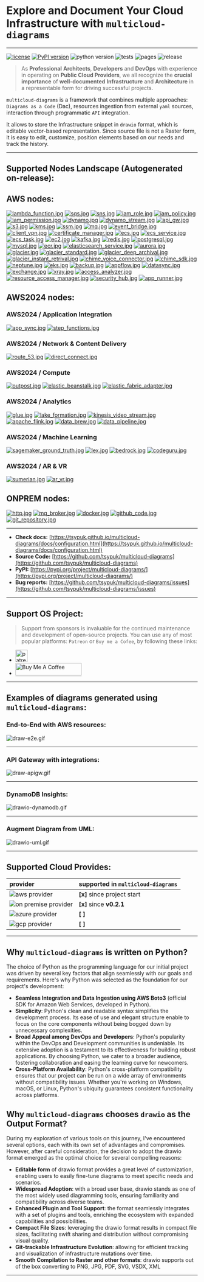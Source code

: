 # Explore and Document Your Cloud Infrastructure with ``multicloud-diagrams``

---
[![license](https://img.shields.io/badge/license-MIT-blue.svg)](/LICENSE)
[![PyPI version](https://badge.fury.io/py/multicloud-diagrams.svg)](https://badge.fury.io/py/multicloud-diagrams)
![python version](https://img.shields.io/badge/python-%3E%3D%203.7-blue?logo=python)
![tests](https://github.com/tsypuk/multicloud-diagrams/workflows/Run%20tests/badge.svg?branch=main)
![pages](https://github.com/tsypuk/multicloud-diagrams/actions/workflows/pages.yml/badge.svg)
![release](https://github.com/tsypuk/multicloud-diagrams/actions/workflows/release.yaml/badge.svg)
> As **Professional** **Architects**, **Developers** and **DevOps**  with experience in operating on **Public Cloud Providers**, we all recognize the **crucial importance** of **well-documented**
**Infrastructure** and **Architecture** in a representable form for driving successful projects.

``multicloud-diagrams`` is a framework that combines multiple approaches: ``Diagrams as a Code`` (Dac), resources ingestion from external ``yaml`` sources, interaction through programmatic ``API`` integration.

It allows to store the Infrastructure snippet in ``drawio`` format, which is editable vector-based representation.
Since source file is not a Raster form, it is easy to edit, customize, position elements based on our needs and track the history.

---

## Supported Nodes Landscape (Autogenerated on-release):

## AWS nodes:
[![lambda_function.jpg](https://github.com/tsypuk/multicloud-diagrams/raw/main/docs/icons/jpg/lambda_function.jpg?raw=True)]( https://tsypuk.github.io/multicloud-diagrams/docs/aws-components/lambda_function.html)
[![sqs.jpg](https://github.com/tsypuk/multicloud-diagrams/raw/main/docs/icons/jpg/sqs.jpg?raw=True)]( https://tsypuk.github.io/multicloud-diagrams/docs/aws-components/sqs.html)
[![sns.jpg](https://github.com/tsypuk/multicloud-diagrams/raw/main/docs/icons/jpg/sns.jpg?raw=True)]( https://tsypuk.github.io/multicloud-diagrams/docs/aws-components/sns.html)
[![iam_role.jpg](https://github.com/tsypuk/multicloud-diagrams/raw/main/docs/icons/jpg/iam_role.jpg?raw=True)]( https://tsypuk.github.io/multicloud-diagrams/docs/aws-components/iam_role.html)
[![iam_policy.jpg](https://github.com/tsypuk/multicloud-diagrams/raw/main/docs/icons/jpg/iam_policy.jpg?raw=True)]( https://tsypuk.github.io/multicloud-diagrams/docs/aws-components/iam_policy.html)
[![iam_permission.jpg](https://github.com/tsypuk/multicloud-diagrams/raw/main/docs/icons/jpg/iam_permission.jpg?raw=True)]( https://tsypuk.github.io/multicloud-diagrams/docs/aws-components/iam_permission.html)
[![dynamo.jpg](https://github.com/tsypuk/multicloud-diagrams/raw/main/docs/icons/jpg/dynamo.jpg?raw=True)]( https://tsypuk.github.io/multicloud-diagrams/docs/aws-components/dynamo.html)
[![dynamo_stream.jpg](https://github.com/tsypuk/multicloud-diagrams/raw/main/docs/icons/jpg/dynamo_stream.jpg?raw=True)]( https://tsypuk.github.io/multicloud-diagrams/docs/aws-components/dynamo_stream.html)
[![api_gw.jpg](https://github.com/tsypuk/multicloud-diagrams/raw/main/docs/icons/jpg/api_gw.jpg?raw=True)]( https://tsypuk.github.io/multicloud-diagrams/docs/aws-components/api_gw.html)
[![s3.jpg](https://github.com/tsypuk/multicloud-diagrams/raw/main/docs/icons/jpg/s3.jpg?raw=True)]( https://tsypuk.github.io/multicloud-diagrams/docs/aws-components/s3.html)
[![kms.jpg](https://github.com/tsypuk/multicloud-diagrams/raw/main/docs/icons/jpg/kms.jpg?raw=True)]( https://tsypuk.github.io/multicloud-diagrams/docs/aws-components/kms.html)
[![ssm.jpg](https://github.com/tsypuk/multicloud-diagrams/raw/main/docs/icons/jpg/ssm.jpg?raw=True)]( https://tsypuk.github.io/multicloud-diagrams/docs/aws-components/ssm.html)
[![mq.jpg](https://github.com/tsypuk/multicloud-diagrams/raw/main/docs/icons/jpg/mq.jpg?raw=True)]( https://tsypuk.github.io/multicloud-diagrams/docs/aws-components/mq.html)
[![event_bridge.jpg](https://github.com/tsypuk/multicloud-diagrams/raw/main/docs/icons/jpg/event_bridge.jpg?raw=True)]( https://tsypuk.github.io/multicloud-diagrams/docs/aws-components/event_bridge.html)
[![client_vpn.jpg](https://github.com/tsypuk/multicloud-diagrams/raw/main/docs/icons/jpg/client_vpn.jpg?raw=True)]( https://tsypuk.github.io/multicloud-diagrams/docs/aws-components/client_vpn.html)
[![certificate_manager.jpg](https://github.com/tsypuk/multicloud-diagrams/raw/main/docs/icons/jpg/certificate_manager.jpg?raw=True)]( https://tsypuk.github.io/multicloud-diagrams/docs/aws-components/certificate_manager.html)
[![ecs.jpg](https://github.com/tsypuk/multicloud-diagrams/raw/main/docs/icons/jpg/ecs.jpg?raw=True)]( https://tsypuk.github.io/multicloud-diagrams/docs/aws-components/ecs.html)
[![ecs_service.jpg](https://github.com/tsypuk/multicloud-diagrams/raw/main/docs/icons/jpg/ecs_service.jpg?raw=True)]( https://tsypuk.github.io/multicloud-diagrams/docs/aws-components/ecs_service.html)
[![ecs_task.jpg](https://github.com/tsypuk/multicloud-diagrams/raw/main/docs/icons/jpg/ecs_task.jpg?raw=True)]( https://tsypuk.github.io/multicloud-diagrams/docs/aws-components/ecs_task.html)
[![ec2.jpg](https://github.com/tsypuk/multicloud-diagrams/raw/main/docs/icons/jpg/ec2.jpg?raw=True)]( https://tsypuk.github.io/multicloud-diagrams/docs/aws-components/ec2.html)
[![kafka.jpg](https://github.com/tsypuk/multicloud-diagrams/raw/main/docs/icons/jpg/kafka.jpg?raw=True)]( https://tsypuk.github.io/multicloud-diagrams/docs/aws-components/kafka.html)
[![redis.jpg](https://github.com/tsypuk/multicloud-diagrams/raw/main/docs/icons/jpg/redis.jpg?raw=True)]( https://tsypuk.github.io/multicloud-diagrams/docs/aws-components/redis.html)
[![postgresql.jpg](https://github.com/tsypuk/multicloud-diagrams/raw/main/docs/icons/jpg/postgresql.jpg?raw=True)]( https://tsypuk.github.io/multicloud-diagrams/docs/aws-components/postgresql.html)
[![mysql.jpg](https://github.com/tsypuk/multicloud-diagrams/raw/main/docs/icons/jpg/mysql.jpg?raw=True)]( https://tsypuk.github.io/multicloud-diagrams/docs/aws-components/mysql.html)
[![ecr.jpg](https://github.com/tsypuk/multicloud-diagrams/raw/main/docs/icons/jpg/ecr.jpg?raw=True)]( https://tsypuk.github.io/multicloud-diagrams/docs/aws-components/ecr.html)
[![elasticsearch_service.jpg](https://github.com/tsypuk/multicloud-diagrams/raw/main/docs/icons/jpg/elasticsearch_service.jpg?raw=True)]( https://tsypuk.github.io/multicloud-diagrams/docs/aws-components/elasticsearch_service.html)
[![aurora.jpg](https://github.com/tsypuk/multicloud-diagrams/raw/main/docs/icons/jpg/aurora.jpg?raw=True)]( https://tsypuk.github.io/multicloud-diagrams/docs/aws-components/aurora.html)
[![glacier.jpg](https://github.com/tsypuk/multicloud-diagrams/raw/main/docs/icons/jpg/glacier.jpg?raw=True)]( https://tsypuk.github.io/multicloud-diagrams/docs/aws-components/glacier.html)
[![glacier_standard.jpg](https://github.com/tsypuk/multicloud-diagrams/raw/main/docs/icons/jpg/glacier_standard.jpg?raw=True)]( https://tsypuk.github.io/multicloud-diagrams/docs/aws-components/glacier_standard.html)
[![glacier_deep_archival.jpg](https://github.com/tsypuk/multicloud-diagrams/raw/main/docs/icons/jpg/glacier_deep_archival.jpg?raw=True)]( https://tsypuk.github.io/multicloud-diagrams/docs/aws-components/glacier_deep_archival.html)
[![glacier_instant_retrival.jpg](https://github.com/tsypuk/multicloud-diagrams/raw/main/docs/icons/jpg/glacier_instant_retrival.jpg?raw=True)]( https://tsypuk.github.io/multicloud-diagrams/docs/aws-components/glacier_instant_retrival.html)
[![chime_voice_connector.jpg](https://github.com/tsypuk/multicloud-diagrams/raw/main/docs/icons/jpg/chime_voice_connector.jpg?raw=True)]( https://tsypuk.github.io/multicloud-diagrams/docs/aws-components/chime_voice_connector.html)
[![chime_sdk.jpg](https://github.com/tsypuk/multicloud-diagrams/raw/main/docs/icons/jpg/chime_sdk.jpg?raw=True)]( https://tsypuk.github.io/multicloud-diagrams/docs/aws-components/chime_sdk.html)
[![neptune.jpg](https://github.com/tsypuk/multicloud-diagrams/raw/main/docs/icons/jpg/neptune.jpg?raw=True)]( https://tsypuk.github.io/multicloud-diagrams/docs/aws-components/neptune.html)
[![eks.jpg](https://github.com/tsypuk/multicloud-diagrams/raw/main/docs/icons/jpg/eks.jpg?raw=True)]( https://tsypuk.github.io/multicloud-diagrams/docs/aws-components/eks.html)
[![backup.jpg](https://github.com/tsypuk/multicloud-diagrams/raw/main/docs/icons/jpg/backup.jpg?raw=True)]( https://tsypuk.github.io/multicloud-diagrams/docs/aws-components/backup.html)
[![appflow.jpg](https://github.com/tsypuk/multicloud-diagrams/raw/main/docs/icons/jpg/appflow.jpg?raw=True)]( https://tsypuk.github.io/multicloud-diagrams/docs/aws-components/appflow.html)
[![datasync.jpg](https://github.com/tsypuk/multicloud-diagrams/raw/main/docs/icons/jpg/datasync.jpg?raw=True)]( https://tsypuk.github.io/multicloud-diagrams/docs/aws-components/datasync.html)
[![exchange.jpg](https://github.com/tsypuk/multicloud-diagrams/raw/main/docs/icons/jpg/exchange.jpg?raw=True)]( https://tsypuk.github.io/multicloud-diagrams/docs/aws-components/exchange.html)
[![xray.jpg](https://github.com/tsypuk/multicloud-diagrams/raw/main/docs/icons/jpg/xray.jpg?raw=True)]( https://tsypuk.github.io/multicloud-diagrams/docs/aws-components/xray.html)
[![access_analyzer.jpg](https://github.com/tsypuk/multicloud-diagrams/raw/main/docs/icons/jpg/access_analyzer.jpg?raw=True)]( https://tsypuk.github.io/multicloud-diagrams/docs/aws-components/access_analyzer.html)
[![resource_access_manager.jpg](https://github.com/tsypuk/multicloud-diagrams/raw/main/docs/icons/jpg/resource_access_manager.jpg?raw=True)]( https://tsypuk.github.io/multicloud-diagrams/docs/aws-components/resource_access_manager.html)
[![security_hub.jpg](https://github.com/tsypuk/multicloud-diagrams/raw/main/docs/icons/jpg/security_hub.jpg?raw=True)]( https://tsypuk.github.io/multicloud-diagrams/docs/aws-components/security_hub.html)
[![app_runner.jpg](https://github.com/tsypuk/multicloud-diagrams/raw/main/docs/icons/jpg/app_runner.jpg?raw=True)]( https://tsypuk.github.io/multicloud-diagrams/docs/aws-components/app_runner.html)

## AWS2024 nodes:
### AWS2024 / Application Integration
[![app_sync.jpg](https://github.com/tsypuk/multicloud-diagrams/raw/main/docs/icons/jpg/app_sync.jpg?raw=True)]( https://tsypuk.github.io/multicloud-diagrams/docs/aws2024-components/app_sync.html)
[![step_functions.jpg](https://github.com/tsypuk/multicloud-diagrams/raw/main/docs/icons/jpg/step_functions.jpg?raw=True)]( https://tsypuk.github.io/multicloud-diagrams/docs/aws2024-components/step_functions.html)

### AWS2024 / Network & Content Delivery
[![route_53.jpg](https://github.com/tsypuk/multicloud-diagrams/raw/main/docs/icons/jpg/route_53.jpg?raw=True)]( https://tsypuk.github.io/multicloud-diagrams/docs/aws2024-components/route_53.html)
[![direct_connect.jpg](https://github.com/tsypuk/multicloud-diagrams/raw/main/docs/icons/jpg/direct_connect.jpg?raw=True)]( https://tsypuk.github.io/multicloud-diagrams/docs/aws2024-components/direct_connect.html)

### AWS2024 / Compute
[![outpost.jpg](https://github.com/tsypuk/multicloud-diagrams/raw/main/docs/icons/jpg/outpost.jpg?raw=True)]( https://tsypuk.github.io/multicloud-diagrams/docs/aws2024-components/outpost.html)
[![elastic_beanstalk.jpg](https://github.com/tsypuk/multicloud-diagrams/raw/main/docs/icons/jpg/elastic_beanstalk.jpg?raw=True)]( https://tsypuk.github.io/multicloud-diagrams/docs/aws2024-components/elastic_beanstalk.html)
[![elastic_fabric_adapter.jpg](https://github.com/tsypuk/multicloud-diagrams/raw/main/docs/icons/jpg/elastic_fabric_adapter.jpg?raw=True)]( https://tsypuk.github.io/multicloud-diagrams/docs/aws2024-components/elastic_fabric_adapter.html)

### AWS2024 / Analytics
[![glue.jpg](https://github.com/tsypuk/multicloud-diagrams/raw/main/docs/icons/jpg/glue.jpg?raw=True)]( https://tsypuk.github.io/multicloud-diagrams/docs/aws2024-components/glue.html)
[![lake_formation.jpg](https://github.com/tsypuk/multicloud-diagrams/raw/main/docs/icons/jpg/lake_formation.jpg?raw=True)]( https://tsypuk.github.io/multicloud-diagrams/docs/aws2024-components/lake_formation.html)
[![kinesis_video_stream.jpg](https://github.com/tsypuk/multicloud-diagrams/raw/main/docs/icons/jpg/kinesis_video_stream.jpg?raw=True)]( https://tsypuk.github.io/multicloud-diagrams/docs/aws2024-components/kinesis_video_stream.html)
[![apache_flink.jpg](https://github.com/tsypuk/multicloud-diagrams/raw/main/docs/icons/jpg/apache_flink.jpg?raw=True)]( https://tsypuk.github.io/multicloud-diagrams/docs/aws2024-components/apache_flink.html)
[![data_brew.jpg](https://github.com/tsypuk/multicloud-diagrams/raw/main/docs/icons/jpg/data_brew.jpg?raw=True)]( https://tsypuk.github.io/multicloud-diagrams/docs/aws2024-components/data_brew.html)
[![data_pipeline.jpg](https://github.com/tsypuk/multicloud-diagrams/raw/main/docs/icons/jpg/data_pipeline.jpg?raw=True)]( https://tsypuk.github.io/multicloud-diagrams/docs/aws2024-components/data_pipeline.html)

### AWS2024 / Machine Learning
[![sagemaker_ground_truth.jpg](https://github.com/tsypuk/multicloud-diagrams/raw/main/docs/icons/jpg/sagemaker_ground_truth.jpg?raw=True)]( https://tsypuk.github.io/multicloud-diagrams/docs/aws2024-components/sagemaker_ground_truth.html)
[![lex.jpg](https://github.com/tsypuk/multicloud-diagrams/raw/main/docs/icons/jpg/lex.jpg?raw=True)]( https://tsypuk.github.io/multicloud-diagrams/docs/aws2024-components/lex.html)
[![bedrock.jpg](https://github.com/tsypuk/multicloud-diagrams/raw/main/docs/icons/jpg/bedrock.jpg?raw=True)]( https://tsypuk.github.io/multicloud-diagrams/docs/aws2024-components/bedrock.html)
[![codeguru.jpg](https://github.com/tsypuk/multicloud-diagrams/raw/main/docs/icons/jpg/codeguru.jpg?raw=True)]( https://tsypuk.github.io/multicloud-diagrams/docs/aws2024-components/codeguru.html)

### AWS2024 / AR & VR
[![sumerian.jpg](https://github.com/tsypuk/multicloud-diagrams/raw/main/docs/icons/jpg/sumerian.jpg?raw=True)]( https://tsypuk.github.io/multicloud-diagrams/docs/aws2024-components/sumerian.html)
[![ar_vr.jpg](https://github.com/tsypuk/multicloud-diagrams/raw/main/docs/icons/jpg/ar_vr.jpg?raw=True)]( https://tsypuk.github.io/multicloud-diagrams/docs/aws2024-components/ar_vr.html)

## ONPREM nodes:
[![http.jpg](https://github.com/tsypuk/multicloud-diagrams/raw/main/docs/icons/jpg/http.jpg?raw=True)]( https://tsypuk.github.io/multicloud-diagrams/docs/onprem-components/http.html)
[![mq_broker.jpg](https://github.com/tsypuk/multicloud-diagrams/raw/main/docs/icons/jpg/mq_broker.jpg?raw=True)]( https://tsypuk.github.io/multicloud-diagrams/docs/onprem-components/mq_broker.html)
[![docker.jpg](https://github.com/tsypuk/multicloud-diagrams/raw/main/docs/icons/jpg/docker.jpg?raw=True)]( https://tsypuk.github.io/multicloud-diagrams/docs/onprem-components/docker.html)
[![github_code.jpg](https://github.com/tsypuk/multicloud-diagrams/raw/main/docs/icons/jpg/github_code.jpg?raw=True)]( https://tsypuk.github.io/multicloud-diagrams/docs/onprem-components/github_code.html)
[![git_repository.jpg](https://github.com/tsypuk/multicloud-diagrams/raw/main/docs/icons/jpg/git_repository.jpg?raw=True)]( https://tsypuk.github.io/multicloud-diagrams/docs/onprem-components/git_repository.html)


---

- **Check docs:** [https://tsypuk.github.io/multicloud-diagrams/docs/configuration.html](https://tsypuk.github.io/multicloud-diagrams/docs/configuration.html)
- **Source Code:** [https://github.com/tsypuk/multicloud-diagrams](https://github.com/tsypuk/multicloud-diagrams)
- **PyPI:** [https://pypi.org/project/multicloud-diagrams/](https://pypi.org/project/multicloud-diagrams/)
- **Bug reports:** [https://github.com/tsypuk/multicloud-diagrams/issues](https://github.com/tsypuk/multicloud-diagrams/issues)

---

## Support OS Project:

> Support from sponsors is invaluable for the continued maintenance and development of open-source projects.
You can use any of most popular platforms: ``Patreon`` or ``Buy me a Cofee``, by following these links:

- <a href="https://patreon.com/tsypuk"><img width="32" height="32" class="octicon rounded-2 d-block" alt="patreon" src="https://github.githubassets.com/images/modules/site/icons/funding_platforms/patreon.svg"></a>
- <a href="https://www.buymeacoffee.com/tsypuk" target="_blank"><img src="https://www.buymeacoffee.com/assets/img/custom_images/orange_img.png" alt="Buy Me A Coffee" style="height: 32px !important;width: 174px !important;box-shadow: 0px 3px 2px 0px rgba(190, 190, 190, 0.5) !important;" ></a>

---

## Examples of diagrams generated using ``multicloud-diagrams``:

### End-to-End with AWS resources:

![draw-e2e.gif](https://github.com/tsypuk/multicloud-diagrams/raw/main/docs/docs/images/drawio-end2end.gif?raw=True)

---

### API Gateway with integrations:

![draw-apigw.gif](https://github.com/tsypuk/multicloud-diagrams/raw/main/docs/docs/images/draw-apigw.gif?raw=True)

---

### DynamoDB Insights:

![drawio-dynamodb.gif](https://github.com/tsypuk/multicloud-diagrams/raw/main/docs/docs/images/drawio-dynamodb.gif?raw=True)

---

### Augment Diagram from UML:

![drawio-uml.gif](https://github.com/tsypuk/multicloud-diagrams/raw/main/docs/docs/images/uml_animated.gif?raw=True)

---

## Supported Cloud Provides:

| provider                                                                                       | supported in ``multicloud-diagrams`` |
|:-----------------------------------------------------------------------------------------------|:-------------------------------------|
| ![aws provider](https://img.shields.io/badge/AWS-orange?logo=amazon-aws&color=ff9900)          | **[x]** since project start          |
| ![on premise provider](https://img.shields.io/badge/OnPremise-orange?color=5f87bf)             | **[x]** since **v0.2.1**             |
| ![azure provider](https://img.shields.io/badge/Azure-orange?logo=microsoft-azure&color=0089d6) | **[  ]**                             |
| ![gcp provider](https://img.shields.io/badge/GCP-orange?logo=google-cloud&color=4285f4)        | **[  ]**                             |

---

## Why ``multicloud-diagrams`` is written on Python?

The choice of Python as the programming language for our initial project was driven by several key factors that align seamlessly with our goals and requirements. Here's why Python was selected as the foundation for our project's development:

- **Seamless Integration and Data Ingestion using AWS Boto3** (official SDK for Amazon Web Services, developed in Python).
- **Simplicity**: Python's clean and readable syntax simplifies the development process.
  Its ease of use and elegant structure enable to focus on the core components without being bogged down by unnecessary complexities.
- **Broad Appeal among DevOps and Developers**: Python's popularity within the DevOps and Development communities is undeniable.
  Its extensive adoption is a testament to its effectiveness for building robust applications.
  By choosing Python, we cater to a broader audience, fostering collaboration and easing the learning curve for newcomers.
- **Cross-Platform Availability**: Python's cross-platform compatibility ensures that our project can be run on a wide array of environments without compatibility issues.
  Whether you're working on Windows, macOS, or Linux, Python's ubiquity guarantees consistent functionality across platforms.

## Why ``multicloud-diagrams`` chooses ``drawio`` as the Output Format?
During my exploration of various tools on this journey, I've encountered several options, each with its own set of advantages and compromises. However, after careful consideration,
the decision to adopt the drawio format emerged as the optimal choice for several compelling reasons:

- **Editable form** of drawio format provides a great level of customization, enabling users to easily fine-tune diagrams to meet specific needs and scenarios.
- **Widespread Adoption**:  with a broad user base, drawio stands as one of the most widely used diagramming tools, ensuring familiarity and compatibility across diverse teams.
- **Enhanced Plugin and Tool Support**: the format seamlessly integrates with a set of plugins and tools, enriching the ecosystem with expanded capabilities and possibilities.
- **Compact File Sizes**: leveraging the drawio format results in compact file sizes, facilitating swift sharing and distribution without compromising visual quality.
- **Git-trackable Infrastructure Evolution**: allowing for efficient tracking and visualization of infrastructure mutations over time.
- **Smooth Compilation to Raster and other formats**: drawio supports out of the box converting to PNG, JPG, PDF, SVG, VSDX, XML

---